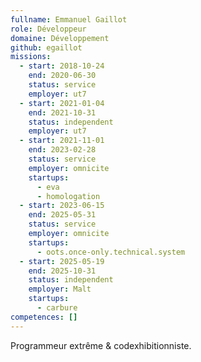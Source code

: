 ```yaml
---
fullname: Emmanuel Gaillot
role: Développeur
domaine: Développement
github: egaillot
missions:
  - start: 2018-10-24
    end: 2020-06-30
    status: service
    employer: ut7
  - start: 2021-01-04
    end: 2021-10-31
    status: independent
    employer: ut7
  - start: 2021-11-01
    end: 2023-02-28
    status: service
    employer: omnicite
    startups:
      - eva
      - homologation
  - start: 2023-06-15
    end: 2025-05-31
    status: service
    employer: omnicite
    startups:
      - oots.once-only.technical.system
  - start: 2025-05-19
    end: 2025-10-31
    status: independent
    employer: Malt
    startups:
      - carbure
competences: []
---
```

Programmeur extrême & codexhibitionniste.